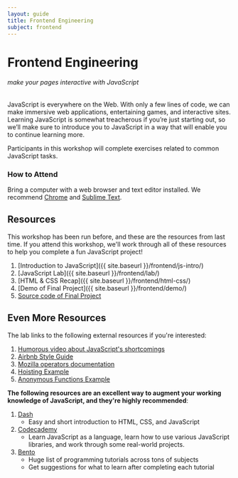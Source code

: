 ```yaml
---
layout: guide
title: Frontend Engineering
subject: frontend
---
```



# Frontend Engineering

###### make your pages interactive with JavaScript

JavaScript is everywhere on the Web. With only a few lines of code, we can make immersive web applications, entertaining games, and interactive sites. Learning JavaScript is somewhat treacherous if you’re just starting out, so we’ll make sure to introduce you to JavaScript in a way that will enable you to continue learning more.

Participants in this workshop will complete exercises related to common JavaScript tasks.



### How to Attend

<!--
This workshop will be held on Saturday, November 7th at 3:00 p.m. in the Windows
Cluster in Wean.
-->

Bring a computer with a web browser and text editor installed. We recommend [Chrome](https://www.google.com/chrome/browser/desktop/index.html) and [Sublime Text](http://www.sublimetext.com/).

## Resources

This workshop has been run before, and these are the resources from last time.
If you attend this workshop, we'll work through all of these resources to help
you complete a fun JavaScript project!

1. [Introduction to JavaScript]({{ site.baseurl }}/frontend/js-intro/)
1. [JavaScript Lab]({{ site.baseurl }}/frontend/lab/)
1. [HTML & CSS Recap]({{ site.baseurl }}/frontend/html-css/)
1. [Demo of Final Project]({{ site.baseurl }}/frontend/demo/)
1. [Source code of Final Project](https://github.com/jez/jquery-lab/)


## Even More Resources

The lab links to the following external resources if you're interested:

1. [Humorous video about JavaScript's shortcomings](https://www.destroyallsoftware.com/talks/wat)
1. [Airbnb Style Guide](https://github.com/airbnb/javascript)
1. [Mozilla operators documentation](https://developer.mozilla.org/en-US/docs/Web/JavaScript/Guide/Expressions_and_Operators)
1. [Hoisting Example](http://www.adequatelygood.com/JavaScript-Scoping-and-Hoisting.html)
1. [Anonymous Functions Example](http://markdalgleish.com/2011/03/self-executing-anonymous-functions/)

__The following resources are an excellent way to augment your working knowledge
of JavaScript, and they're highly recommended__:

1. [Dash](https://dash.generalassemb.ly/)
    - Easy and short introduction to HTML, CSS, and JavaScript
1. [Codecademy](http://www.codecademy.com/)
    - Learn JavaScript as a language, learn how to use various JavaScript
      libraries, and work through some real-world projects.
1. [Bento](https://www.bento.io/grid)
    - Huge list of programming tutorials across tons of subjects
    - Get suggestions for what to learn after completing each tutorial
